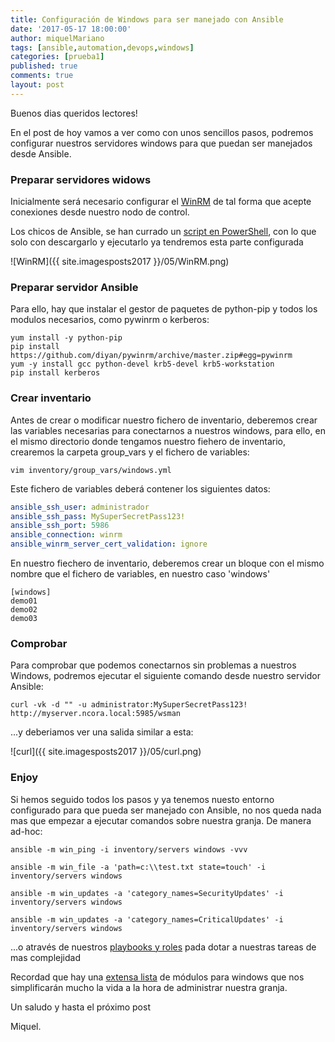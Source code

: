```yaml
---
title: Configuración de Windows para ser manejado con Ansible
date: '2017-05-17 18:00:00'
author: miquelMariano
tags: [ansible,automation,devops,windows]
categories: [prueba1]
published: true
comments: true
layout: post
---
```


Buenos dias queridos lectores!

En el post de hoy vamos a ver como con unos sencillos pasos, podremos configurar nuestros servidores windows para que puedan ser manejados desde Ansible.

### Preparar servidores widows

Inicialmente será necesario configurar el [WinRM](https://msdn.microsoft.com/en-us/library/aa384426%28v=vs.85%29.aspx?f=255&MSPPError=-2147217396
) de tal forma que acepte conexiones desde nuestro nodo de control.

Los chicos de Ansible, se han currado un [script en PowerShell](https://raw.githubusercontent.com/ansible/ansible/devel/examples/scripts/ConfigureRemotingForAnsible.ps1), con lo que solo con descargarlo y ejecutarlo ya tendremos esta parte configurada 

![WinRM]({{ site.imagesposts2017 }}/05/WinRM.png)

### Preparar servidor Ansible

Para ello, hay que instalar el gestor de paquetes de python-pip y todos los modulos necesarios, como pywinrm o kerberos:

```ssh
yum install -y python-pip
pip install https://github.com/diyan/pywinrm/archive/master.zip#egg=pywinrm
yum -y install gcc python-devel krb5-devel krb5-workstation
pip install kerberos
```

### Crear inventario

Antes de crear o modificar nuestro fichero de inventario, deberemos crear las variables necesarias para conectarnos a nuestros windows, para ello, en el mismo directorio donde tengamos nuestro fiehero de inventario, crearemos la carpeta group_vars y el fichero de variables:

```ssh
vim inventory/group_vars/windows.yml
```

Este fichero de variables deberá contener los siguientes datos:

```yaml
ansible_ssh_user: administrador
ansible_ssh_pass: MySuperSecretPass123!
ansible_ssh_port: 5986
ansible_connection: winrm
ansible_winrm_server_cert_validation: ignore
```

En nuestro fiechero de inventario, deberemos crear un bloque con el mismo nombre que el fichero de variables, en nuestro caso 'windows'

```
[windows]
demo01
demo02
demo03
```

### Comprobar

Para comprobar que podemos conectarnos sin problemas a nuestros Windows, podremos ejecutar el siguiente comando desde nuestro servidor Ansible:

```ssh
curl -vk -d "" -u administrator:MySuperSecretPass123! http://myserver.ncora.local:5985/wsman
```
...y deberiamos ver una salida similar a esta:

![curl]({{ site.imagesposts2017 }}/05/curl.png)

### Enjoy

Si hemos seguido todos los pasos y ya tenemos nuesto entorno configurado para que pueda ser manejado con Ansible, no nos queda nada mas que empezar a ejecutar comandos sobre nuestra granja. De manera ad-hoc:

```ssh
ansible -m win_ping -i inventory/servers windows -vvv

ansible -m win_file -a 'path=c:\\test.txt state=touch' -i inventory/servers windows

ansible -m win_updates -a 'category_names=SecurityUpdates' -i inventory/servers windows

ansible -m win_updates -a 'category_names=CriticalUpdates' -i inventory/servers windows
```

...o através de nuestros [playbooks y roles](https://miquelmariano.github.io/2017/04/roles-y-playbooks-Ansible/) pada dotar a nuestras tareas de mas complejidad

Recordad que hay una [extensa lista](http://docs.ansible.com/ansible/list_of_windows_modules.html) de módulos para windows que nos simplificarán mucho la vida a la hora de administrar nuestra granja.

Un saludo y hasta el próximo post

Miquel.